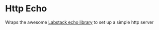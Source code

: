 # Http Echo

Wraps the awesome [Labstack echo library](https://echo.labstack.com/) to set up a simple http server